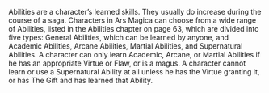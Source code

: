 Abilities are a character’s learned skills. They usually do increase during the course of a saga. Characters in Ars Magica can choose from a wide range of Abilities, listed in the Abilities chapter on page 63, which are divided into five types: General Abilities, which can be learned by anyone, and Academic Abilities, Arcane Abilities, Martial Abilities, and Supernatural Abilities. A character can only learn Academic, Arcane, or Martial Abilities if he has an appropriate Virtue or Flaw, or is a magus. 
A character cannot learn or use a Supernatural Ability at all unless he has the Virtue granting it, or has The Gift and has learned that Ability.